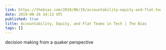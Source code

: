 ```yaml
---
link: https://thebias.com/2019/06/19/accountability-equity-and-flat-teams-in-tech/
date: 2019-08-26 14:13 UTC
published: true
title: Accountability, Equity, and Flat Teams in Tech | The Bias
tags: []
---
```


decision making from a quaker perspective

